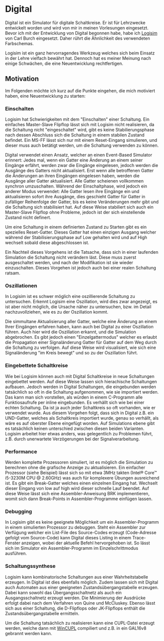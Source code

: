 # Digital #

Digital ist ein Simulator für digitale Schaltkreise. Er ist für Lehrzwecke entwickelt worden und
wird von mir in meinen Vorlesungen eingesetzt.
Bevor ich mit der Entwicklung von Digital begonnen habe, habe ich [Logisim](http://www.cburch.com/logisim/) von Carl Burch 
eingesetzt. Daher rührt die Ähnlichkeit des verwendeten Farbschemas.

Logisim ist ein ganz hervorragendes Werkzeug welches sich beim Einsatz in der Lehre vielfach 
bewährt hat. Dennoch hat es meiner Meinung nach einige Schwächen, die eine Neuentwicklung rechtfertigen.

## Motivation ##

Im Folgenden möchte ich kurz auf die Punkte eingehen, die mich motiviert haben, eine Neuentwicklung zu 
starten:

### Einschalten ###

Logisim hat Schwierigkeiten mit dem "Einschalten" einer Schaltung. Ein einfaches Master-Slave Flipflop 
lässt sich mit Logisim nicht realisieren, da die Schaltung nicht "eingeschaltet" wird, gibt es keine 
Stabilierungsphase nach dessen Abschluss sich die Schaltung in einem stabilen Zustand befindet. 
Ein MS-FF lässt sich nur mit einem Reset-Eingang simulieren, und dieser muss auch betätigt werden, um die 
Schaltung verwenden zu können.

Digital verwendet einen Ansatz, welcher an einen Event-Based Simulator erinnert: Jedes mal, wenn ein 
Gatter eine Änderung an einem seiner Eingänge erfährt, werden zwar die Eingänge eingelesen, jedoch 
werden die Ausgänge des Gatters nicht aktualisiert. Erst wenn alle betroffenen Gatter die Änderungen an 
ihren Eingängen eingelesen haben, werden die Ausgänge aller Gatter aktualisiert. Alle Gatter scheienen 
vollkommen synchron umzuschalten.
Während der Einschaltphase, wird jedoch ein anderer Modus verwendet: Alle Gatter lesen ihre Eingänge ein und 
aktualisieren sofort ihre Ausgänge, dies geschieht Gatter für Gatter in zufälliger Reihenfolge der Gatter, bis es keine 
Veränderungen mehr gibt und die Schaltung sich stabilisiert hat.
Auf diese Weise stabiliert sich auch ein Master-Slave Flipflop ohne Probleme, jedoch ist der sich einstellende Zustand 
nicht definert.
 
Um eine Schaltung in einem definierten Zustand zu Starten gibt es ein spezielles Reset-Gatter. 
Dieses Gatter hat einen einzigen Ausgang welcher während der Stabilisierungsphase auf Low gehalten wird und 
auf High wechselt sobald diese abgeschlossen ist.

Ein Nachteil dieses Vorgehens ist die Tatsache, dass sich in einer laufenden Simulation die Schaltung nicht verändern
läst. Diese muss zuerst ausgeschaltet werden, und nach der Modifikation ist sie wieder einzuschalten. Dieses Vorgehen ist 
jedoch auch bei einer realen Schaltung ratsam. 

### Oszillationen ###

In Logisim ist es schwer möglich eine oszillierende Schaltung zu untersuchen. Erkennt Logisim eine Oszillation,
wird dies zwar angezeigt, es ist aber nicht möglich, die Ursache näher zu untersuchen, bzw. im Detail 
nachzuvollziehen, wie es zu der Oszillation kommt.

Die simmultane Aktualisierung aller Gatter, welche eine Änderung an einem Ihrer Eingängen erfahren haben, kann auch 
bei Digital zu einer Oszillation führen. Auch hier wird die Oszillation erkannt, und die Simulation abgebrochen.
Es gibt jedoch einen "Einzelgattermodus" welcher es erlaubt die Propagation einer Signaländerung Gatter für Gatter 
auf dem Weg durch die Schaltung zu verfolgen. 
Auf diese Weise wird visualisiert, wie sich eine Signaländerung "im Kreis bewegt" und so zu der Oszillation führt.  

### Eingebettete Schaltkreise ###

Wie bei Logisim können auch mit Digital Schaltkreise in neue Schaltungen eingebettet werden. Auf diese Weise lassen sich 
hierachische Schaltungen aufbauen. Jedoch werden in Digital Schaltungen, die eingebunden werden tatsächlich so oft 
in die Schaltung aufgenommen, wie sie importiert werden. Das kann man sich vorstellen, als würden in einem C-Programm 
alle Funktiosaufrufe per inline eingebunden. Es verhällt sich wie bei einer echten Schaltung. Da ist ja auch jeder 
Schaltkreis so oft vorhanden, wie er verwendet wurde. Aus diesem Vorgehen folgt, dass sich in Digital z.B. ein UND-Gatter, 
welches als Schaltkreis importiert wurde, genau so verhällt, als wäre es auf oberster Ebene eingefügt worden. Auf 
Simulations ebene gibt es tatsächlich keinen unterschied zwischen diesen beiden Varianten.
Logisim arbeitet hier etwas anders, was gelegentlich zu Problemen führt, z.B. durch unerwartete Verzögerungen bei der 
Signalverarbeitung.

### Performance ###

Werden komplette Prozessoren simuliert, ist es möglich die Simulation zu berechnen ohne die grafische Anzeige zu aktualisieren.
Ein einfacher Prozessor (siehe Beispiel) lässt sich so mit etwa 3MHz takten (Intel® Core™ i5-3230M CPU @ 2.60GHz) was auch für
komplexere Übungen ausreichend ist.
Es gibt ein Break-Gatter welches einen einzelnen Eingang hat. Wechselt dieser Eingang von low auf high wird dieser 
schnelle Lauf beendet. Auf diese Weise lässt sich eine Assembler-Anweisung BRK implementieren, womit sich dann Break-Points 
in Assembler-Programme einfügen lassen.

### Debugging ###

In Logisim gibt es keine geeignete Möglichkeit um ein Assembler-Programm in einem simulierten Prozessor zu debuggen.
Steht ein Assembler zur Verfügung welcher ein List-File des Source-Codes erzeugt (Code-Adresse gefolgt vom Source-Code)
kann Digital dieses Listing in einem Trace-Fenster anzeigen, wobei der aktuelle Befehl hervorgehoben ist. 
So lässt sich im Simulator ein Assembler-Programm im Einzelschrittmodus ausführen.

### Schaltungssynthese ###

Logisim kann kombinatorische Schaltungen aus einer Wahrheitstabelle erzeugen. In Digital ist dies ebenfalls möglich. 
Zudem lassen sich mit Digital auch Automaten aus einer geeigneten Zustandsübergangstabelle erzeugen. Dabei kann sowohl 
das Übergangsschaltnetz als auch ein Ausgangsschaltnetz erzeugt werden. Die  Minimierung der Ausdrücke erfolgt dabei 
nach dem Verfahren von Quine und McCluskey. Ebenso lässt sich aus einer Schaltung, die D-Flipflops oder JK-Flipflops 
enthält die Zustandsübergangstabelle ermitteln.

Um die Schaltung tatsächlich zu realisieren kann eine CUPL-Datei erzeugt werden, welche dann mit 
[WinCUPL](http://www.atmel.com/tools/WINCUPL.aspx) compiliert und z.B. in ein GAL16v8 gebrannt werden kann.

